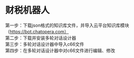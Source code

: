 # 财税机器人

第一步：下载json格式的知识库文件，并导入云平台知识库模块 （https://bot.chatopera.com）   
第二步：下载并安装多轮对话设计器  
第三步：多轮对话设计器中导入c66文件  
第四步：在多轮对话设计器中对c66文件进行编辑、修改